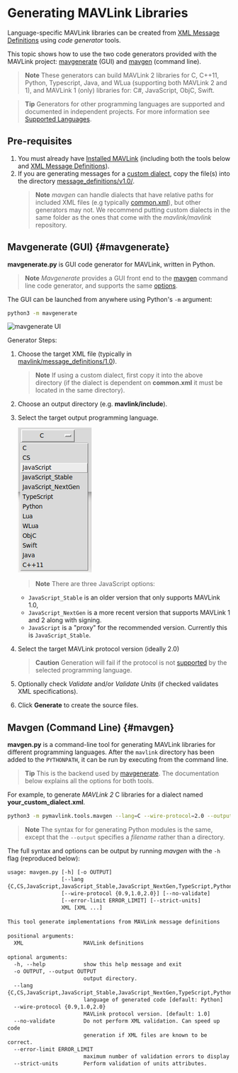 # Generating MAVLink Libraries

Language-specific MAVLink libraries can be created from [XML Message Definitions](../messages/README.md) using *code generator* tools.

This topic shows how to use the two code generators provided with the MAVLink project: [mavgenerate](#mavgenerate) (GUI) and [mavgen](#mavgen) (command line).

> **Note** These generators can build MAVLink 2 libraries for C, C++11, Python, Typescript, Java, and WLua (supporting both MAVLink 2 and 1), and MAVLink 1 (only) libraries for: C#, JavaScript, ObjC, Swift.

<span></span>
> **Tip** Generators for other programming languages are supported and documented in independent projects.
  For more information see [Supported Languages](../README.md#supported_languages).


## Pre-requisites

1. You must already have [Installed MAVLink](../getting_started/installation.md) (including both the tools below and [XML Message Definitions](../messages/README.md)).
1. If you are generating messages for a [custom dialect](../messages/README.md#dialects), copy the file(s) into the directory [message_definitions/v1.0/](https://github.com/mavlink/mavlink/tree/master/message_definitions/v1.0).
   > **Note** *mavgen* can handle dialects that have relative paths for included XML files (e.g typically [common.xml](../messages/common.md)), but other generators may not. 
     We recommend putting custom dialects in the same folder as the ones that come with the *mavlink/mavlink* repository.

## Mavgenerate (GUI) {#mavgenerate}

**mavgenerate.py** is GUI code generator for MAVLink, written in Python.

> **Note** *Mavgenerate* provides a GUI front end to the [mavgen](#mavgen) command line code generator, and supports the same [options](#mavgen_options).

The GUI can be launched from anywhere using Python's `-m` argument:

```sh
python3 -m mavgenerate
```

![mavgenerate UI](../../assets/mavgen/mavlink_generator.png)

Generator Steps:
1. Choose the target XML file (typically in [mavlink/message_definitions/1.0](https://github.com/mavlink/mavlink/tree/master/message_definitions/v1.0)).

   > **Note** If using a custom dialect, first copy it into the above directory (if the dialect is dependent on **common.xml** it must be located in the same directory).
1. Choose an output directory (e.g. **mavlink/include**).
1. Select the target output programming language.

   ![mavgenerate UI - language list](../../assets/mavgen/malink_gen_ui_languages.png)
   
   > **Note** There are three JavaScript options:
     - `JavaScript_Stable` is an older version that only supports MAVLink 1.0,
     - `JavaScript_NextGen` is a more recent version that supports MAVLink 1 and 2 along with signing.
     - `JavaScript` is a "proxy" for the recommended version. Currently this is `JavaScript_Stable`.
1. Select the target MAVLink protocol version (ideally 2.0)
   > **Caution** Generation will fail if the protocol is not [supported](../README.md#supported_languages) by the selected programming language.
1. Optionally check *Validate* and/or  *Validate Units* (if checked validates XML specifications).
1. Click **Generate** to create the source files.


## Mavgen (Command Line) {#mavgen}

**mavgen.py** is a command-line tool for generating MAVLink libraries for different programming languages.
After the `mavlink` directory has been added to the `PYTHONPATH`, it can be run by executing from the command line.

> **Tip** This is the backend used by [mavgenerate](#mavgenerate). The documentation below explains all the options for both tools. 

For example, to generate *MAVLink 2* C libraries for a dialect named **your_custom_dialect.xml**.
```sh
python3 -m pymavlink.tools.mavgen --lang=C --wire-protocol=2.0 --output=generated/include/mavlink/v2.0 message_definitions/v1.0/your_custom_dialect.xml
```

> **Note** The syntax for for generating Python modules is the same, except that the `--output` specifies a *filename* rather than a directory.
  <!-- https://github.com/ArduPilot/pymavlink/issues/203 -->

<span id="mavgen_options"></span>
The full syntax and options can be output by running *mavgen* with the `-h` flag (reproduced below):
```
usage: mavgen.py [-h] [-o OUTPUT]
                 [--lang {C,CS,JavaScript,JavaScript_Stable,JavaScript_NextGen,TypeScript,Python,Lua,WLua,ObjC,Swift,Java,C++11}]
                 [--wire-protocol {0.9,1.0,2.0}] [--no-validate]
                 [--error-limit ERROR_LIMIT] [--strict-units]
                 XML [XML ...]

This tool generate implementations from MAVLink message definitions

positional arguments:
  XML                   MAVLink definitions

optional arguments:
  -h, --help            show this help message and exit
  -o OUTPUT, --output OUTPUT
                        output directory.
  --lang {C,CS,JavaScript,JavaScript_Stable,JavaScript_NextGen,TypeScript,Python,Lua,WLua,ObjC,Swift,Java,C++11}
                        language of generated code [default: Python]
  --wire-protocol {0.9,1.0,2.0}
                        MAVLink protocol version. [default: 1.0]
  --no-validate         Do not perform XML validation. Can speed up code
                        generation if XML files are known to be correct.
  --error-limit ERROR_LIMIT
                        maximum number of validation errors to display
  --strict-units        Perform validation of units attributes.
```
